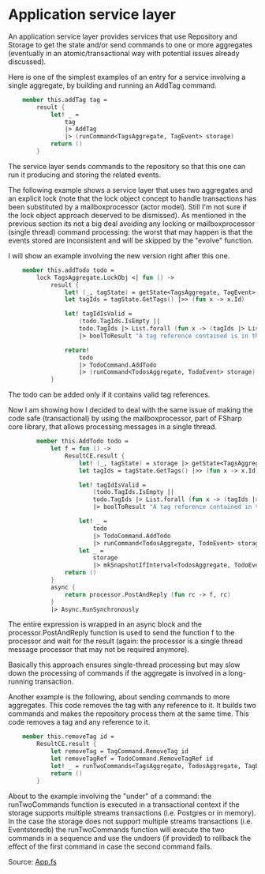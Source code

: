 # Application service layer

An application service layer provides services that use Repository and Storage to get the state and/or send commands to one or more aggregates (eventually in an atomic/transactional way with potential issues already discussed).

Here is one of the simplest examples of an entry for a service involving a single aggregate, by building and running an AddTag command.


```FSharp
    member this.addTag tag =
        result {
            let! _ =
                tag
                |> AddTag
                |> (runCommand<TagsAggregate, TagEvent> storage)
            return ()
        }
```

The service layer sends commands to the repository so that this one can run it producing and storing the related events.

The following example shows a service layer that uses two aggregates and an explicit lock (note that the lock object concept to handle transactions has been substituted by a mailboxprocessor (actor model). Still I'm not sure if the lock object approach deserved to be dismissed).
As mentioned in the previous section its not a big deal avoiding any locking or mailboxprocessor (single thread) command processing: the worst that may happen is that the events stored are inconsistent and will be skipped by the "evolve" function.

I will show an example involving the new version right after this one.

```FSharp
    member this.addTodo todo =
        lock TagsAggregate.LockObj <| fun () ->
            result {
                let! (_, tagState) = getState<TagsAggregate, TagEvent>(storage)
                let tagIds = tagState.GetTags() |>> (fun x -> x.Id)

                let! tagIdIsValid =    
                    (todo.TagIds.IsEmpty ||
                    todo.TagIds |> List.forall (fun x -> (tagIds |> List.contains x)))
                    |> boolToResult "A tag reference contained is in the todo is related to a tag that does not exist"

                return! 
                    todo
                    |> TodoCommand.AddTodo
                    |> (runCommand<TodosAggregate, TodoEvent> storage)
            }
```

The todo can be added only if it contains valid tag references.

Now I am showing how I decided to deal with the same issue of making the code safe  (transactional) by using the mailboxprocessor, part of FSharp core library, that allows processing messages in a single thread.

```FSharp
        member this.AddTodo todo =
            let f = fun () ->
                ResultCE.result {
                    let! (_, tagState) = storage |> getState<TagsAggregate, TagEvent> 
                    let tagIds = tagState.GetTags() |>> (fun x -> x.Id)

                    let! tagIdIsValid =    
                        (todo.TagIds.IsEmpty ||
                        todo.TagIds |> List.forall (fun x -> (tagIds |> List.contains x)))
                        |> boolToResult "A tag reference contained in the todo is related to a tag that does not exist"

                    let! _ =
                        todo
                        |> TodoCommand.AddTodo
                        |> runCommand<TodosAggregate, TodoEvent> storage
                    let _ = 
                        storage
                        |> mkSnapshotIfInterval<TodosAggregate, TodoEvent>
                return ()
            }
            async {
                return processor.PostAndReply (fun rc -> f, rc)
            }
            |> Async.RunSynchronously
```

The entire expression is wrapped in an async block and the processor.PostAndReply function is used to send the function f to the processor and wait for the result (again: the processor is a single thread message processor that may not be required anymore).

Basically this approach ensures single-thread processing but may slow down the processing of commands if the aggregate is involved in a long-running transaction.

Another example is the following, about sending commands to more aggregates.
This code removes the tag with any reference to it. It builds two commands and makes the repository process them at the same time.
This code removes a tag and any reference to it.

```FSharp
    member this.removeTag id =
        ResultCE.result {
            let removeTag = TagCommand.RemoveTag id
            let removeTagRef = TodoCommand.RemoveTagRef id
            let! _ = runTwoCommands<TagsAggregate, TodosAggregate, TagEvent, TodoEvent> storage removeTag removeTagRef
            return ()
        }
```

About to the example involving the "under" of a command: the runTwoCommands function is executed in a transactional context if the storage supports multiple streams transactions (i.e. Postgres or in memory).
In the case the storage does not support multiple streams transactions (i.e. Eventstoredb) the runTwoCommands function will execute the two commands in a sequence and use the undoers (if provided) to rollback the effect of the first command in case the second command fails.

Source: [App.fs](https://github.com/tonyx/Sharpino/blob/main/Sharpino.Sample/App.fs)















